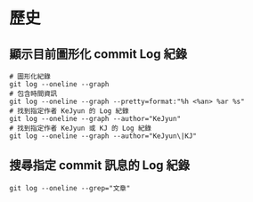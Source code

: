 # 歷史

## 顯示目前圖形化 commit Log 紀錄

```shell
# 圖形化紀錄
git log --oneline --graph
# 包含時間資訊
git log --oneline --graph --pretty=format:"%h <%an> %ar %s"
# 找到指定作者 KeJyun 的 Log 紀錄
git log --oneline --graph --author="KeJyun"
# 找到指定作者 KeJyun 或 KJ 的 Log 紀錄
git log --oneline --graph --author="KeJyun\|KJ"
```

## 搜尋指定 commit 訊息的 Log 紀錄

```shell
git log --oneline --grep="文章"
```